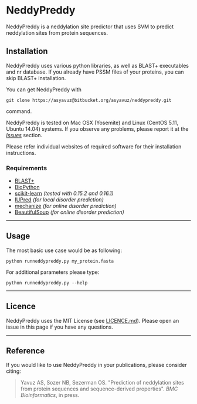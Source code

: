 NeddyPreddy
================================
NeddyPreddy is a neddylation site predictor that uses SVM to predict neddylation sites from protein sequences. 

Installation
-------------
NeddyPreddy uses various python libraries, as well as BLAST+ executables and nr database. If you already have PSSM files 
of your proteins, you can skip BLAST+ installation.

You can get NeddyPreddy with 
```text
git clone https://asyavuz@bitbucket.org/asyavuz/neddypreddy.git
``` 
command. 

NeddyPreddy is tested on Mac OSX (Yosemite) and Linux (CentOS 5.11, Ubuntu 14.04) systems. If you observe any problems, 
please report it at the [*Issues*](https://bitbucket.org/asyavuz/neddypreddy/issues) section.

Please refer individual websites of required software for their installation instructions. 

### Requirements ###
* [BLAST+](http://blast.ncbi.nlm.nih.gov/Blast.cgi?CMD=Web&PAGE_TYPE=BlastDocs&DOC_TYPE=Download)
* [BioPython](http://biopython.org/)
* [scikit-learn](http://scikit-learn.org) *(tested with 0.15.2 and 0.16.1)*
* [IUPred](http://iupred.enzim.hu/Downloads.php) *(for local disorder prediction)*
* [mechanize](http://wwwsearch.sourceforge.net/mechanize/) *(for online disorder prediction)*
* [BeautifulSoup](http://www.crummy.com/software/BeautifulSoup/) *(for online disorder prediction)*

* * *

Usage
-----
The most basic use case would be as following:

~~~~
python runneddypreddy.py my_protein.fasta
~~~~

For additional parameters please type:

~~~~
python runneddypreddy.py --help
~~~~

* * *

Licence
-------
NeddyPreddy uses the MIT License (see [LICENCE.md](https://bitbucket.org/asyavuz/neddypreddy/raw/master/LICENSE.md)). Please open an issue in this page if you have any questions.

* * *

Reference
---------
If you would like to use NeddyPreddy in your publications, please consider citing:
>  Yavuz AS, Sozer NB, Sezerman OS. "Prediction of neddylation sites from protein sequences 
>  and sequence-derived properties". *BMC Bioinformatics*, in press.
